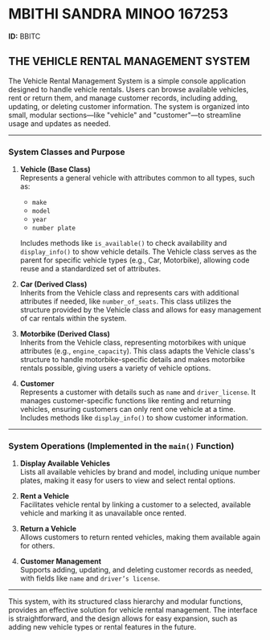 # MBITHI SANDRA MINOO  167253
**ID:** BBITC

## THE VEHICLE RENTAL MANAGEMENT SYSTEM

The Vehicle Rental Management System is a simple console application designed to handle vehicle rentals. Users can browse available vehicles, rent or return them, and manage customer records, including adding, updating, or deleting customer information. The system is organized into small, modular sections—like "vehicle" and "customer"—to streamline usage and updates as needed.

---

### System Classes and Purpose

1. **Vehicle (Base Class)**  
   Represents a general vehicle with attributes common to all types, such as:
   - `make`
   - `model`
   - `year`
   - `number plate`

   Includes methods like `is_available()` to check availability and `display_info()` to show vehicle details. The Vehicle class serves as the parent for specific vehicle types (e.g., Car, Motorbike), allowing code reuse and a standardized set of attributes.

2. **Car (Derived Class)**  
   Inherits from the Vehicle class and represents cars with additional attributes if needed, like `number_of_seats`. This class utilizes the structure provided by the Vehicle class and allows for easy management of car rentals within the system.

3. **Motorbike (Derived Class)**  
   Inherits from the Vehicle class, representing motorbikes with unique attributes (e.g., `engine_capacity`). This class adapts the Vehicle class's structure to handle motorbike-specific details and makes motorbike rentals possible, giving users a variety of vehicle options.

4. **Customer**  
   Represents a customer with details such as `name` and `driver_license`. It manages customer-specific functions like renting and returning vehicles, ensuring customers can only rent one vehicle at a time. Includes methods like `display_info()` to show customer information.

---

### System Operations (Implemented in the `main()` Function)

1. **Display Available Vehicles**  
   Lists all available vehicles by brand and model, including unique number plates, making it easy for users to view and select rental options.

2. **Rent a Vehicle**  
   Facilitates vehicle rental by linking a customer to a selected, available vehicle and marking it as unavailable once rented.

3. **Return a Vehicle**  
   Allows customers to return rented vehicles, making them available again for others.

4. **Customer Management**  
   Supports adding, updating, and deleting customer records as needed, with fields like `name` and `driver’s license`.

---

This system, with its structured class hierarchy and modular functions, provides an effective solution for vehicle rental management. The interface is straightforward, and the design allows for easy expansion, such as adding new vehicle types or rental features in the future.
